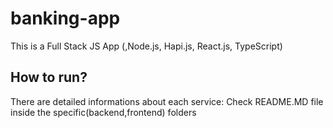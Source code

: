 # banking-app
This is a Full Stack JS App (,Node.js, Hapi.js, React.js, TypeScript)


## How to run?
There are detailed informations about each service:   Check README.MD file inside the specific(backend,frontend) folders
